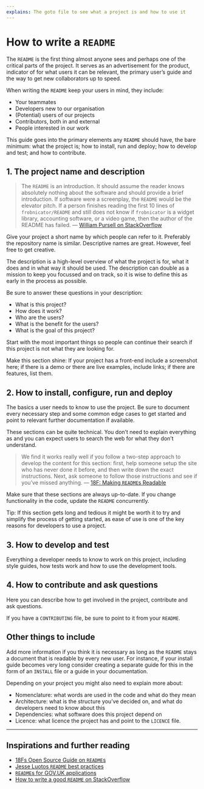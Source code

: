 ```yaml
---
explains: The goto file to see what a project is and how to use it
---
```


# How to write a `README`

The `README` is the first thing almost anyone sees and perhaps one of the critical parts of the project. It serves as an advertisement for the product, indicator of for what users it can be relevant, the primary user’s guide and the way to get new collaborators up to speed.

When writing the `README` keep your users in mind, they include:

* Your teammates
* Developers new to our organisation
* (Potential) users of our projects
* Contributors, both in and external
* People interested in our work

This guide goes into the primary elements any `README` should have, the bare minimum: what the project is; how to install, run and deploy; how to develop and test; and how to contribute.

## 1. The project name and description

> The `README` is an introduction. It should assume the reader knows absolutely nothing about the software and should provide a brief introduction. If software were a screenplay, the `README` would be the elevator pitch. If a person finishes reading the first 10 lines of `frobnicator/README` and still does not know if `frobnicator` is a widget library, accounting software, or a video game, then the author of the README has failed. — [William Pursell on StackOverflow](https://stackoverflow.com/a/2305173)

Give your project a short name by which people can refer to it. Preferably the repository name is similar. Descriptive names are great. However, feel free to get creative.

The description is a high-level overview of what the project is for, what it does and in what way it should be used. The description can double as a mission to keep you focussed and on track, so it is wise to define this as early in the process as possible.

Be sure to answer these questions in your description:

* What is this project?
* How does it work?
* Who are the users?
* What is the benefit for the users?
* What is the goal of this project?

Start with the most important things so people can continue their search if this project is not what they are looking for.

Make this section shine: If your project has a front-end include a screenshot here; if there is a demo or there are live examples, include links; if there are features, list them.

## 2. How to install, configure, run and deploy

The basics a user needs to know to use the project. Be sure to document every necessary step and some common edge cases to get started and point to relevant further documentation if available.

These sections can be quite technical. You don’t need to explain everything as and you can expect users to search the web for what they don’t understand.

> We find it works really well if you follow a two-step approach to develop the content for this section: first, help someone setup the site who has never done it before, and then write down the exact instructions. Next, ask someone to follow those instructions and see if you’ve missed anything. — [18F: Making `README`s Readable](https://open-source-guide.18f.gov/making-readmes-readable/)

Make sure that these sections are always up-to-date. If you change functionality in the code, update the `README` concurrently.

Tip: If this section gets long and tedious it might be worth it to try and simplify the process of getting started, as ease of use is one of the key reasons for developers to use a project.

## 3. How to develop and test

Everything a developer needs to know to work on this project, including style guides, how tests work and how to use the development tools.

## 4. How to contribute and ask questions

Here you can describe how to get involved in the project, contribute and ask questions. 

If you have a `CONTRIBUTING` file, be sure to point to it from your `README`.

## Other things to include

Add more information if you think it is necessary as long as the `README` stays a document that is readable by every new user. For instance, if your install guide becomes very long consider creating a separate guide for this in the form of an `INSTALL` file or a guide in your documentation.

Depending on your project you might also need to explain more about:

* Nomenclature: what words are used in the code and what do they mean
* Architecture: what is the structure you’ve decided on, and what do developers need to know about this
* Dependencies: what software does this project depend on
* Licence: what licence the project has and point to the `LICENCE` file.

---

## Inspirations and further reading

* [18Fs Open Source Guide on `README`s](https://open-source-guide.18f.gov/making-readmes-readable/)
* [Jesse Luotos `README` best practices](https://github.com/jehna/readme-best-practices/)
* [`README`s for GOV.UK applications](https://docs.publishing.service.gov.uk/manual/readmes.html)
* [How to write a good `README` on StackOverflow](https://stackoverflow.com/questions/2304863/how-to-write-a-good-readme)